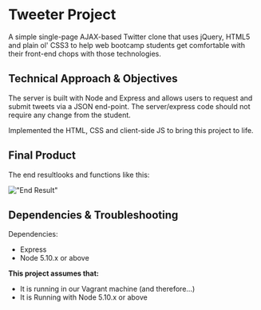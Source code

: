 # Tweeter Project

A simple single-page AJAX-based Twitter clone that uses jQuery, HTML5 and plain ol' CSS3 to help web bootcamp students get comfortable with their front-end chops with those technologies.

## Technical Approach & Objectives

The server is built with Node and Express and allows users to request and submit tweets via a JSON end-point. The server/express code should not require any change from the student.

Implemented the HTML, CSS and client-side JS to bring this project to life.

## Final Product

The end resultlooks and functions like this:

!["End Result"](https://d.pr/i/1eyEY/4MEH16BY)

## Dependencies & Troubleshooting

Dependencies:

- Express
- Node 5.10.x or above

**This project assumes that:**

- It is running in our Vagrant machine (and therefore...)
- It is Running with Node 5.10.x or above



